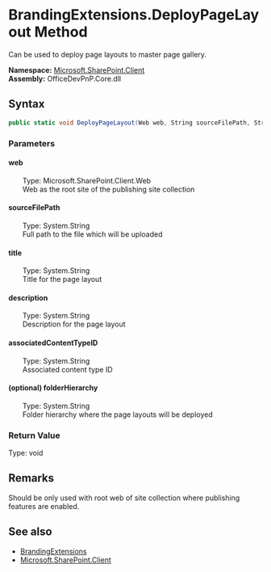 # BrandingExtensions.DeployPageLayout Method  
 Can be used to deploy page layouts to master page gallery.   

**Namespace:** [Microsoft.SharePoint.Client](Microsoft.SharePoint.Client.md)  
**Assembly:** OfficeDevPnP.Core.dll  
## Syntax
```C#
public static void DeployPageLayout(Web web, String sourceFilePath, String title, String description, String associatedContentTypeID, String folderHierarchy)
```
### Parameters
#### web  
&emsp;&emsp;Type: Microsoft.SharePoint.Client.Web  
&emsp;&emsp;Web as the root site of the publishing site collection  

  

#### sourceFilePath  
&emsp;&emsp;Type: System.String  
&emsp;&emsp;Full path to the file which will be uploaded  

  

#### title  
&emsp;&emsp;Type: System.String  
&emsp;&emsp;Title for the page layout  

  

#### description  
&emsp;&emsp;Type: System.String  
&emsp;&emsp;Description for the page layout  

  

#### associatedContentTypeID  
&emsp;&emsp;Type: System.String  
&emsp;&emsp;Associated content type ID  

  

#### (optional) folderHierarchy  
&emsp;&emsp;Type: System.String  
&emsp;&emsp;Folder hierarchy where the page layouts will be deployed  

  

### Return Value
Type: void  

## Remarks
Should be only used with root web of site collection where publishing features are enabled.
  
## See also
- [BrandingExtensions](Microsoft.SharePoint.Client.BrandingExtensions.md) 
- [Microsoft.SharePoint.Client](Microsoft.SharePoint.Client.md) 

